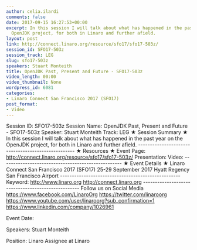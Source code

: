 ```yaml
---
author: celia.ilardi
comments: false
date: 2017-09-15 16:27:53+00:00
excerpt: In this session I will talk about what has happened in the past year on the
  OpenJDK project, for both in Linaro and further afield.
layout: post
link: http://connect.linaro.org/resource/sfo17/sfo17-503z/
session_id: SFO17-503z
session_track: LEG
slug: sfo17-503z
speakers: Stuart Monteith
title: OpenJDK Past, Present and Future - SFO17-503z
video_length: 00:00
video_thumbnail: None
wordpress_id: 6081
categories:
- Linaro Connect San Francisco 2017 (SFO17)
post_format:
- Video
---
```


Session ID: SFO17-503z Session Name: OpenJDK Past, Present and Future - SFO17-503z Speaker: Stuart Monteith Track: LEG   ★ Session Summary ★ In this session I will talk about what has happened in the past year on the OpenJDK project, for both in Linaro and further afield. --------------------------------------------------- ★ Resources ★ Event Page: http://connect.linaro.org/resource/sfo17/sfo17-503z/ Presentation:  Video:   ---------------------------------------------------  ★ Event Details ★ Linaro Connect San Francisco 2017 (SFO17) 25-29 September 2017 Hyatt Regency San Francisco Airport  --------------------------------------------------- Keyword:  http://www.linaro.org http://connect.linaro.org --------------------------------------------------- Follow us on Social Media https://www.facebook.com/LinaroOrg https://twitter.com/linaroorg https://www.youtube.com/user/linaroorg?sub_confirmation=1 https://www.linkedin.com/company/1026961

Event Date: 

Speakers: Stuart Monteith

Position: Linaro Assignee at Linaro
